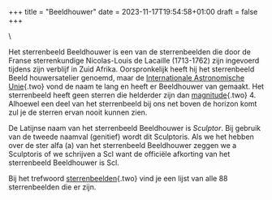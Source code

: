 +++
title = "Beeldhouwer"
date = 2023-11-17T19:54:58+01:00
draft = false
+++

\

Het sterrenbeeld Beeldhouwer is een van de sterrenbeelden die door de
Franse sterrenkundige Nicolas-Louis de Lacaille (1713-1762) zijn
ingevoerd tijdens zijn verblijf in Zuid Afrika. Oorspronkelijk heeft hij
het sterrenbeeld Beeld houwersatelier genoemd, maar de [Internationale
Astronomische Unie](iau.html){.two} vond de naam te lang en heeft er
Beeldhouwer van gemaakt. Het sterrenbeeld heeft geen sterren die
helderder zijn dan [magnitude](magnitud.html){.two} 4. Alhoewel een deel
van het sterrenbeeld bij ons net boven de horizon komt zul je de sterren
ervan nooit kunnen zien.

De Latijnse naam van het sterrenbeeld Beeldhouwer is *Sculptor*. Bij
gebruik van de tweede naamval (genitief) wordt dit Sculptoris. Als we
het hebben over de ster alfa (a) van het sterrenbeeld Beeldhouwer zeggen
we a Sculptoris of we schrijven a Scl want de officiële afkorting van
het sterrenbeeld Beeldhouwer is Scl.

Bij het trefwoord [sterrenbeelden](sterrenb.html){.two} vind je een
lijst van alle 88 sterrenbeelden die er zijn.
